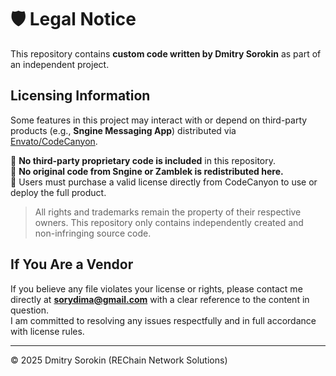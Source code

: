 # 🛡️ Legal Notice

This repository contains **custom code written by Dmitry Sorokin** as part of an independent project.

## Licensing Information

Some features in this project may interact with or depend on third-party products (e.g., **Sngine Messaging App**) distributed via [Envato/CodeCanyon](https://codecanyon.net/).

🔹 **No third-party proprietary code is included** in this repository.  
🔹 **No original code from Sngine or Zamblek is redistributed here.**  
🔹 Users must purchase a valid license directly from CodeCanyon to use or deploy the full product.

> All rights and trademarks remain the property of their respective owners. This repository only contains independently created and non-infringing source code.

## If You Are a Vendor

If you believe any file violates your license or rights, please contact me directly at **sorydima@gmail.com** with a clear reference to the content in question.  
I am committed to resolving any issues respectfully and in full accordance with license rules.

---

© 2025 Dmitry Sorokin (REChain Network Solutions)